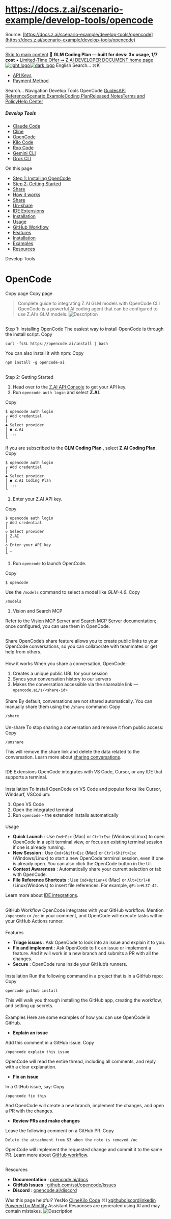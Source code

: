 # https://docs.z.ai/scenario-example/develop-tools/opencode

Source: [https://docs.z.ai/scenario-example/develop-tools/opencode](https://docs.z.ai/scenario-example/develop-tools/opencode)

---

[Skip to main content](https://docs.z.ai/scenario-example/develop-tools/opencode#content-area)
🚀 **GLM Coding Plan — built for devs: 3× usage, 1/7 cost** • [Limited-Time Offer ➞](https://z.ai/subscribe?utm_campaign=Platform_Ops&_channel_track_key=DaprgHIc)
[Z.AI DEVELOPER DOCUMENT home page![light logo](https://mintcdn.com/zhipu-32152247/B_E8wI-eiNa1QlPV/logo/dark.svg?fit=max&auto=format&n=B_E8wI-eiNa1QlPV&q=85&s=75deefa9dea5bdbc84d4da68885c267f)![dark logo](https://mintcdn.com/zhipu-32152247/B_E8wI-eiNa1QlPV/logo/light.svg?fit=max&auto=format&n=B_E8wI-eiNa1QlPV&q=85&s=c1ecf1af358fa8eeab8c06052337f8f6)](https://z.ai/model-api)
English
Search...
⌘K
  * [API Keys](https://z.ai/manage-apikey/apikey-list)
  * [Payment Method](https://z.ai/manage-apikey/billing)


Search...
Navigation
Develop Tools
OpenCode
[Guides](https://docs.z.ai/guides/overview/quick-start)[API Reference](https://docs.z.ai/api-reference/introduction)[Scenario Example](https://docs.z.ai/scenario-example/develop-tools/claude)[Coding Plan](https://docs.z.ai/devpack/overview)[Released Notes](https://docs.z.ai/release-notes/new-released)[Terms and Policy](https://docs.z.ai/legal-agreement/privacy-policy)[Help Center](https://docs.z.ai/help/faq)
##### Develop Tools
  * [Claude Code](https://docs.z.ai/scenario-example/develop-tools/claude)
  * [Cline](https://docs.z.ai/scenario-example/develop-tools/cline)
  * [OpenCode](https://docs.z.ai/scenario-example/develop-tools/opencode)
  * [Kilo Code](https://docs.z.ai/scenario-example/develop-tools/kilo)
  * [Roo Code](https://docs.z.ai/scenario-example/develop-tools/roo)
  * [Gemini CLI](https://docs.z.ai/scenario-example/develop-tools/gemini)
  * [Grok CLI](https://docs.z.ai/scenario-example/develop-tools/gork)


On this page
  * [Step 1: Installing OpenCode](https://docs.z.ai/scenario-example/develop-tools/opencode#step-1%3A-installing-opencode)
  * [Step 2: Getting Started](https://docs.z.ai/scenario-example/develop-tools/opencode#step-2%3A-getting-started)
  * [Share](https://docs.z.ai/scenario-example/develop-tools/opencode#share)
  * [How it works](https://docs.z.ai/scenario-example/develop-tools/opencode#how-it-works)
  * [Share](https://docs.z.ai/scenario-example/develop-tools/opencode#share-2)
  * [Un-share](https://docs.z.ai/scenario-example/develop-tools/opencode#un-share)
  * [IDE Extensions](https://docs.z.ai/scenario-example/develop-tools/opencode#ide-extensions)
  * [Installation](https://docs.z.ai/scenario-example/develop-tools/opencode#installation)
  * [Usage](https://docs.z.ai/scenario-example/develop-tools/opencode#usage)
  * [GitHub Workflow](https://docs.z.ai/scenario-example/develop-tools/opencode#github-workflow)
  * [Features](https://docs.z.ai/scenario-example/develop-tools/opencode#features)
  * [Installation](https://docs.z.ai/scenario-example/develop-tools/opencode#installation-2)
  * [Examples](https://docs.z.ai/scenario-example/develop-tools/opencode#examples)
  * [Resources](https://docs.z.ai/scenario-example/develop-tools/opencode#resources)


Develop Tools
# OpenCode
Copy page
Copy page
> Complete guide to integrating Z.AI GLM models with OpenCode CLI
OpenCode is a powerful AI coding agent that can be configured to use Z.AI’s GLM models. ![Description](https://mintcdn.com/zhipu-32152247/fQm1SxNtD2jBDQ3i/resource/opencode.png?fit=max&auto=format&n=fQm1SxNtD2jBDQ3i&q=85&s=305c63488f76257bb7a8ad31d6540ea7)
##
[​](https://docs.z.ai/scenario-example/develop-tools/opencode#step-1%3A-installing-opencode)
Step 1: Installing OpenCode
The easiest way to install OpenCode is through the install script.
Copy
```
curl -fsSL https://opencode.ai/install | bash

```

You can also install it with npm:
Copy
```
npm install -g opencode-ai

```

##
[​](https://docs.z.ai/scenario-example/develop-tools/opencode#step-2%3A-getting-started)
Step 2: Getting Started
  1. Head over to the [Z.AI API Console](https://z.ai/manage-apikey/apikey-list) to get your API key.
  2. Run `opencode auth login` and select **Z.AI**.


Copy
```
$ opencode auth login
┌ Add credential
│
◆ Select provider
│ ● Z.AI
│ ...
└

```

If you are subscribed to the **GLM Coding Plan** , select **Z.AI Coding Plan**.
Copy
```
$ opencode auth login
┌ Add credential
│
◆ Select provider
│ ● Z.AI Coding Plan
│ ...
└

```

  1. Enter your Z.AI API key.


Copy
```
$ opencode auth login
┌ Add credential
│
◇ Select provider
│ Z.AI
│
◇ Enter your API key
│ _
└

```

  1. Run `opencode` to launch OpenCode.


Copy
```
$ opencode

```

Use the `/models` command to select a model like _GLM-4.6_.
Copy
```
/models

```

  1. Vision and Search MCP

Refer to the [Vision MCP Server](https://docs.z.ai/devpack/mcp/vision-mcp-server) and [Search MCP Server](https://docs.z.ai/devpack/mcp/search-mcp-server) documentation; once configured, you can use them in OpenCode.
##
[​](https://docs.z.ai/scenario-example/develop-tools/opencode#share)
Share
OpenCode’s share feature allows you to create public links to your OpenCode conversations, so you can collaborate with teammates or get help from others.
####
[​](https://docs.z.ai/scenario-example/develop-tools/opencode#how-it-works)
How it works
When you share a conversation, OpenCode:
  1. Creates a unique public URL for your session
  2. Syncs your conversation history to our servers
  3. Makes the conversation accessible via the shareable link — `opencode.ai/s/<share-id>`


####
[​](https://docs.z.ai/scenario-example/develop-tools/opencode#share-2)
Share
By default, conversations are not shared automatically. You can manually share them using the `/share` command:
Copy
```
/share

```

####
[​](https://docs.z.ai/scenario-example/develop-tools/opencode#un-share)
Un-share
To stop sharing a conversation and remove it from public access:
Copy
```
/unshare

```

This will remove the share link and delete the data related to the conversation. Learn more about [sharing conversations](https://opencode.ai/docs/share/).
##
[​](https://docs.z.ai/scenario-example/develop-tools/opencode#ide-extensions)
IDE Extensions
OpenCode integrates with VS Code, Cursor, or any IDE that supports a terminal.
####
[​](https://docs.z.ai/scenario-example/develop-tools/opencode#installation)
Installation
To install OpenCode on VS Code and popular forks like Cursor, Windsurf, VSCodium:
  1. Open VS Code
  2. Open the integrated terminal
  3. Run `opencode` - the extension installs automatically


####
[​](https://docs.z.ai/scenario-example/develop-tools/opencode#usage)
Usage
  * **Quick Launch** : Use `Cmd+Esc` (Mac) or `Ctrl+Esc` (Windows/Linux) to open OpenCode in a split terminal view, or focus an existing terminal session if one is already running.
  * **New Session** : Use `Cmd+Shift+Esc` (Mac) or `Ctrl+Shift+Esc` (Windows/Linux) to start a new OpenCode terminal session, even if one is already open. You can also click the OpenCode button in the UI.
  * **Context Awareness** : Automatically share your current selection or tab with OpenCode.
  * **File Reference Shortcuts** : Use `Cmd+Option+K` (Mac) or `Alt+Ctrl+K` (Linux/Windows) to insert file references. For example, `@File#L37-42`.

Learn more about [IDE integrations](https://opencode.ai/docs/ide/).
##
[​](https://docs.z.ai/scenario-example/develop-tools/opencode#github-workflow)
GitHub Workflow
OpenCode integrates with your GitHub workflow. Mention `/opencode` or `/oc` in your comment, and OpenCode will execute tasks within your GitHub Actions runner.
####
[​](https://docs.z.ai/scenario-example/develop-tools/opencode#features)
Features
  * **Triage issues** : Ask OpenCode to look into an issue and explain it to you.
  * **Fix and implement** : Ask OpenCode to fix an issue or implement a feature. And it will work in a new branch and submits a PR with all the changes.
  * **Secure** : OpenCode runs inside your GitHub’s runners.


####
[​](https://docs.z.ai/scenario-example/develop-tools/opencode#installation-2)
Installation
Run the following command in a project that is in a GitHub repo:
Copy
```
opencode github install

```

This will walk you through installing the GitHub app, creating the workflow, and setting up secrets.
####
[​](https://docs.z.ai/scenario-example/develop-tools/opencode#examples)
Examples
Here are some examples of how you can use OpenCode in GitHub.
  * **Explain an issue**

Add this comment in a GitHub issue.
Copy
```
/opencode explain this issue

```

OpenCode will read the entire thread, including all comments, and reply with a clear explanation.
  * **Fix an issue**

In a GitHub issue, say:
Copy
```
/opencode fix this

```

And OpenCode will create a new branch, implement the changes, and open a PR with the changes.
  * **Review PRs and make changes**

Leave the following comment on a GitHub PR.
Copy
```
Delete the attachment from S3 when the note is removed /oc

```

OpenCode will implement the requested change and commit it to the same PR. Learn more about [GitHub workflow](https://opencode.ai/docs/github/).
##
[​](https://docs.z.ai/scenario-example/develop-tools/opencode#resources)
Resources
  * **Documentation** : [opencode.ai/docs](https://opencode.ai/docs)
  * **GitHub Issues** : [github.com/sst/opencode/issues](https://github.com/sst/opencode/issues)
  * **Discord** : [opencode.ai/discord](https://opencode.ai/discord)


Was this page helpful?
YesNo
[Cline](https://docs.z.ai/scenario-example/develop-tools/cline)[Kilo Code](https://docs.z.ai/scenario-example/develop-tools/kilo)
⌘I
[x](https://x.com/Zai_org)[github](https://github.com/zai-org)[discord](https://discord.gg/QR7SARHRxK)[linkedin](https://www.linkedin.com/company/zdotai/)
[Powered by Mintlify](https://mintlify.com?utm_campaign=poweredBy&utm_medium=referral&utm_source=zhipu-32152247)
Assistant
Responses are generated using AI and may contain mistakes.
![Description](https://mintcdn.com/zhipu-32152247/fQm1SxNtD2jBDQ3i/resource/opencode.png?w=560&fit=max&auto=format&n=fQm1SxNtD2jBDQ3i&q=85&s=6f454cae9fa436b923b0055123a01c1d)
